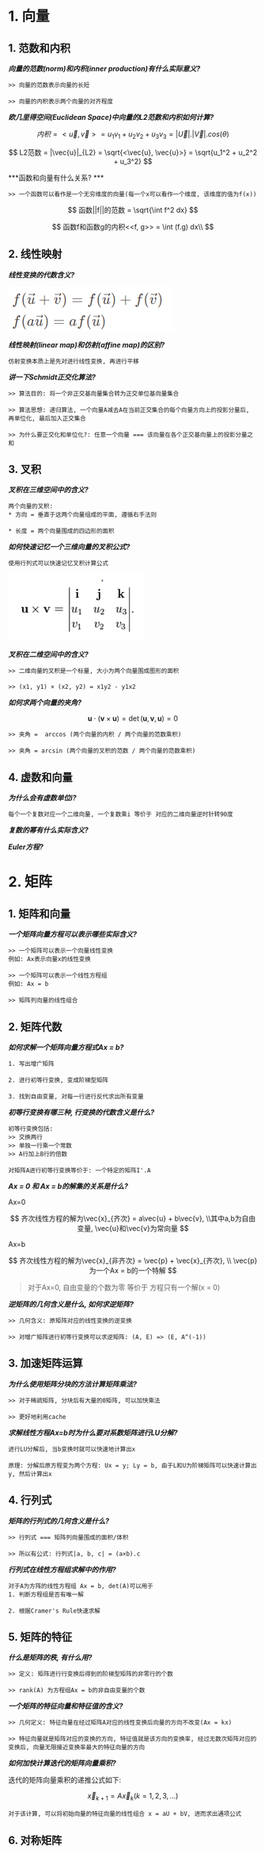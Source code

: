 # 1. 向量

## 1. 范数和内积

***向量的范数(norm)和内积(inner production)有什么实际意义?***

```
>> 向量的范数表示向量的长短

>> 向量的内积表示两个向量的对齐程度
```

***欧几里得空间(Euclidean Space)中向量的L2范数和内积如何计算?***

$$
内积 = <\vec{u}, \vec{v}> = u_1v_1 + u_2v_2 + u_3v_3 = |\vec{U}|.|\vec{V}|.cos(\theta)
$$

$$
L2范数 = |\vec{u}|_{L2} = \sqrt{<\vec{u}, \vec{u}>} = \sqrt{u_1^2 + u_2^2 + u_3^2}
$$

***函数和向量有什么关系? ***

```
>> 一个函数可以看作是一个无穷维度的向量(每一个x可以看作一个维度, 该维度的值为f(x))
```

$$
函数||f||的范数 = \sqrt{\int f^2 dx}
$$

$$
函数f和函数g的内积<<f, g>> = \int (f.g)  dx\\
$$

## 2. 线性映射

***线性变换的代数含义?***

![1698390429277](image/linear-algebra/1698390429277.png)

***线性映射(linear map)和仿射(affine map)的区别?***

```
仿射变换本质上是先对进行线性变换, 再进行平移
```

***讲一下Schmidt正交化算法?***

```
>> 算法目的: 将一个非正交基向量集合转为正交单位基向量集合

>> 算法思想: 递归算法, 一个向量A减去A在当前正交集合的每个向量方向上的投影分量后, 再单位化, 最后加入正交集合

>> 为什么要正交化和单位化?: 任意一个向量 === 该向量在各个正交基向量上的投影分量之和
```

## 3. 叉积

***叉积在三维空间中的含义?***

```
两个向量的叉积: 
* 方向 = 垂直于这两个向量组成的平面, 遵循右手法则

* 长度 = 两个向量围成的四边形的面积
```

***如何快速记忆一个三维向量的叉积公式?***

```
使用行列式可以快速记忆叉积计算公式
```

![1699516350763](image/linear-algebra/1699516350763.png)

***叉积在二维空间中的含义?***

```
>> 二维向量的叉积是一个标量, 大小为两个向量围成图形的面积

>> (x1, y1) × (x2, y2) = x1y2 - y1x2
```

***如何求两个向量的夹角?***

$$
\mathbf{u}\cdot(\mathbf{v}\times\mathbf{u})=\det(\mathbf{u},\mathbf{v},\mathbf{u})=0
$$

```
>> 夹角 =  arccos (两个向量的内积 / 两个向量的范数乘积)

>> 夹角 = arcsin (两个向量的叉积的范数 / 两个向量的范数乘积)
```

## 4. 虚数和向量

***为什么会有虚数单位i?***

```
每个一个复数对应一个二维向量, 一个复数乘i 等价于 对应的二维向量逆时针转90度 
```

***复数的幂有什么实际含义?***

***Euler方程?***

# 2. 矩阵

## 1. 矩阵和向量

***一个矩阵向量方程可以表示哪些实际含义?***

```
>> 一个矩阵可以表示一个向量线性变换
例如: Ax表示向量x的线性变换

>> 一个矩阵可以表示一个线性方程组
例如: Ax = b 

>> 矩阵列向量的线性组合
```

## 2. 矩阵代数

***如何求解一个矩阵向量方程式Ax = b?***

```
1. 写出增广矩阵

2. 进行初等行变换, 变成阶梯型矩阵

3. 找到自由变量, 对每一行进行反代求出所有变量
```

***初等行变换有哪三种, 行变换的代数含义是什么?***

```
初等行变换包括: 
>> 交换两行
>> 单独一行乘一个常数
>> A行加上B行的倍数

对矩阵A进行初等行变换等价于: 一个特定的矩阵I'.A
```

***Ax = 0 和 Ax = b的解集的关系是什么?***

Ax=0

$$
齐次线性方程的解为\vec{x}_{齐次} = a\vec{u} + b\vec{v}, 
\\其中a,b为自由变量, \vec{u}和\vec{v}为常向量
$$

Ax=b

$$
齐次线性方程的解为\vec{x}_{非齐次} = \vec{p} + \vec{x}_{齐次}, \\
\vec{p}为一个Ax = b的一个特解
$$

> 对于Ax=0, 自由变量的个数为零 等价于 方程只有一个解(x = 0)

***逆矩阵的几何含义是什么, 如何求逆矩阵?***

```
>> 几何含义: 原矩阵对应的线性变换的逆变换

>> 对增广矩阵进行初等行变换可以求逆矩阵: (A, E) => (E, A^(-1))
```

## 3. 加速矩阵运算

***为什么使用矩阵分块的方法计算矩阵乘法?***

```
>> 对于稀疏矩阵, 分块后有大量的0矩阵, 可以加快乘法

>> 更好地利用cache
```

***求解线性方程Ax=b时为什么要对系数矩阵进行LU分解?***

```
进行LU分解后, 当b变换时就可以快速地计算出x

原理: 分解后原方程变为两个方程: Ux = y; Ly = b, 由于L和U为阶梯矩阵可以快速计算出y, 然后计算出x
```

## 4. 行列式

***矩阵的行列式的几何含义是什么?***

```
>> 行列式 === 矩阵列向量围成的面积/体积

>> 所以有公式: 行列式|a, b, c| = (a×b).c
```

***行列式在线性方程组求解中的作用?***

```
对于A为方阵的线性方程组 Ax = b, det(A)可以用于
1. 判断方程组是否有唯一解

2. 根据Cramer's Rule快速求解

```

## 5. 矩阵的特征

***什么是矩阵的秩, 有什么用?***

```
>> 定义: 矩阵进行行变换后得到的阶梯型矩阵的非零行的个数

>> rank(A) 为方程组Ax = b的非自由变量的个数
```

***一个矩阵的特征向量和特征值的含义?***

```
>> 几何定义: 特征向量在经过矩阵A对应的线性变换后向量的方向不改变(Ax = kx)

>> 特征向量就是矩阵对应的变换的方向, 特征值就是该方向的变换率, 经过无数次矩阵对应的变换后, 向量无限接近变换率最大的特征向量的方向
```

***如何加快计算迭代的矩阵向量乘积?***

迭代的矩阵向量乘积的递推公式如下:

$$
\vec{x}_{k+1} = A\vec{x}_k (k=1, 2, 3, ...)
$$

```
对于该计算, 可以将初始向量的特征向量的线性组合 x = aU + bV, 进而求出通项公式
```

## 6. 对称矩阵

